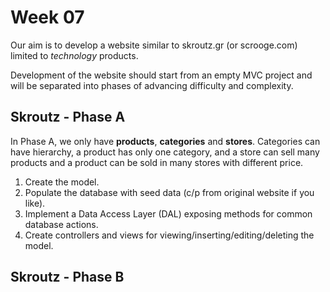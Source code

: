   # Week 07
Our aim is to develop a website similar to skroutz.gr (or scrooge.com) limited to *technology* products.

Development of the website should start from an empty MVC project and will be separated into phases of advancing difficulty and complexity.

## Skroutz - Phase A
In Phase A, we only have **products**, **categories** and **stores**. Categories can have hierarchy, a product has only one category, and a store can sell many products and a product can be sold in many stores with different price.
1. Create the model.  
2. Populate the database with seed data (c/p from original website if you like).  
3. Implement a Data Access Layer (DAL) exposing methods for common database actions.  
3. Create controllers and views for viewing/inserting/editing/deleting the model.  

## Skroutz - Phase B
